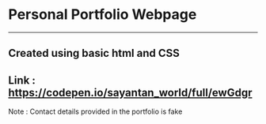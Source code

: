 # Personal Portfolio Webpage
---
**Created using basic html and CSS**
---
**Link** : https://codepen.io/sayantan_world/full/ewGdgr
---
Note : Contact details provided in the portfolio is fake
